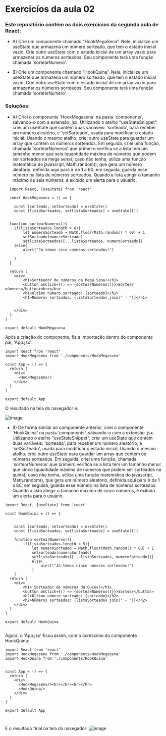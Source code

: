 # Exercicíos da aula 02

### Este repositório contém os dois exercícios da segunda aula de React:

- A) Crie um componente chamado “HookMegaSena”. Nele, inicialize um useState que armazena um número sorteado, que tem o estado inicial vazio. Crie outro useState com o estado inicial de um array vazio para armazenar os números sorteados. Seu componente terá uma função chamada 'sortearNumero'.

- B) Crie um componente chamado “HookQuina”. Nele, inicialize um useState que armazena um número sorteado, que tem o estado inicial vazio. Crie outro useState com o estado inicial de um array vazio para armazenar os números sorteados. Seu componente terá uma função chamada 'sortearNumero'.

### Soluções:

- A) Criei o componente 'HookMegasena' na pasta 'components', salvando-o com a extensão .jsx. Utilizando o atalho "useStateSnippet", criei um useState que contém duas variáveis: 'sorteado', para receber um número aleatório, e 'setSorteado', usada para modificar o estado inicial. Usando o mesmo atalho, criei outro useState para guardar um array que contém os números sorteados. Em seguida, criei uma função, chamada 'sortearNumeros' que primeiro verifica se a lista tem um tamanho menor que seis (quantidade máxima de números que podem ser sorteados na mega sena); caso não tenha, utiliza uma função matemática do javascript, Math.random(), que gera um número aleatório, definida aqui para ir de 1 a 60; em seguida, guarda esse número na lista de números sorteados. Quando a lista atingir o tamanho máximo de seis números, é exibido um alerta para o usuário.

```
  import React, {useState} from 'react'

  const HookMegasena = () => {

    const [sorteado, setSorteado] = useState()
    const [listaSorteados, setlistaSorteados] = useState([])


  function sortearNumeros(){
    if(listaSorteados.length < 6){
        let numeroSorteado = Math.floor(Math.random() * 60) + 1
        setSorteado(numeroSorteado)
        setlistaSorteados([...listaSorteados, numeroSorteado])
    }else{
        alert("Já temos seis números sorteados!")
        
    }
  }
  
  return (
    <div>
        <h1>Sorteador de números da Mega Sena!</h1>
        <button onClick={() => {sortearNumeros()}}>Sortear números</button><br></br>
        <h1>Último número sorteado: {sorteado}</h1>
        <h1>Números sorteados: {listaSorteados.join(" - ")}</h1>


    </div>
  )
}

export default HookMegasena
```

Após a criação do componente, fiz a importação dentro do componente pai, 'App.jsx':

```
import React from 'react'
import HookMegasena from './components/HookMegasena'

const App = () => {
  return (
    <div>
      <HookMegasena/>
    </div>
  )
}

export default App
``` 
O resultado na tela do navegador é:

![image](https://github.com/user-attachments/assets/71827651-b303-4a84-a6ca-3cfe8b6d1fb7)



- B) De forma similar ao componente anterior, criei o componente 'HookQuina' na pasta 'components', salvando-o com a extensão .jsx. Utilizando o atalho "useStateSnippet", criei um useState que contém duas variáveis: 'sorteado', para receber um número aleatório, e 'setSorteado', usada para modificar o estado inicial. Usando o mesmo atalho, criei outro useState para guardar um array que contém os números sorteados. Em seguida, criei uma função, chamada 'sortearNumeros' que primeiro verifica se a lista tem um tamanho menor que cinco (quantidade máxima de números que podem ser sorteados na quina); caso não tenha, utiliza uma função matemática do javascript, Math.random(), que gera um número aleatório, definida aqui para ir de 1 a 80; em seguida, guarda esse número na lista de números sorteados. Quando a lista atingir o tamanho máximo de cinco números, é exibido um alerta para o usuário.

```
import React, {useState} from 'react'

const HookQuina = () => {


    const [sorteado, setsorteado] = useState()
    const [listaSorteados, setlistaSorteados] = useState([])

    function sortearNumeros(){
        if(listaSorteados.length < 5){
            let numeroSorteado = Math.floor(Math.random() * 80) + 1
            setsorteado(numeroSorteado)
            setlistaSorteados([...listaSorteados, numeroSorteado])}
            else(
                alert("Já temos cinco números sorteados!")
            )
    }
  return (
    <div>
        <h1> Sorteador de números da Quina!</h1>
        <button onClick={() => {sortearNumeros()}}>Sortear</button>
        <h2>Último número sorteado: {sorteado}</h2>
        <h2>Números sorteados: {listaSorteados.join(" - ")}</h2>
    </div>
  )
}

export default HookQuina
  
```

Agora, o 'App.jsx' ficou assim, com o acréscimo do componente HookQuina:

```
import React from 'react'
import HookMegasena from './components/HookMegasena'
import HookQuina from './components/HookQuina'


const App = () => {
  return (
    <div>
      <HookMegasena/><br></br><hr></hr>
      <HookQuina/>
    </div>
  )
}

export default App



```

E o resultado final na tela do navegador:
![image](https://github.com/user-attachments/assets/ae30151a-0ebb-4c23-812f-a4d2ae82f0f5)


